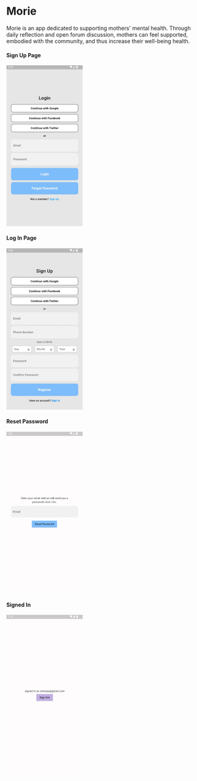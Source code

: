 # Morie

Morie is an app dedicated to supporting mothers' mental health. Through daily reflection and open forum discussion, mothers can feel supported, embodied with the community, and thus increase their well-being health.

#### Sign Up Page
<img src="assets/signup_page.jpeg" width="200">

#### Log In Page
<img src="assets/login_page.jpeg" width="200">

#### Reset Password
<img src="assets/resetpass_page.jpeg" width="200">

#### Signed In
<img src="assets/signedin_status.jpeg" width="200">